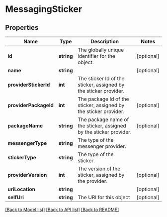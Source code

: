 # MessagingSticker

## Properties
Name | Type | Description | Notes
------------ | ------------- | ------------- | -------------
**id** | **string** | The globally unique identifier for the object. | [optional] 
**name** | **string** |  | [optional] 
**providerStickerId** | **int** | The sticker Id of the sticker, assigned by the sticker provider. | 
**providerPackageId** | **int** | The package Id of the sticker, assigned by the sticker provider. | [optional] 
**packageName** | **string** | The package name of the sticker, assigned by the sticker provider. | [optional] 
**messengerType** | **string** | The type of the messenger provider. | 
**stickerType** | **string** | The type of the sticker. | 
**providerVersion** | **int** | The version of the sticker, assigned by the provider. | [optional] 
**uriLocation** | **string** |  | [optional] 
**selfUri** | **string** | The URI for this object | [optional] 

[[Back to Model list]](../README.md#documentation-for-models) [[Back to API list]](../README.md#documentation-for-api-endpoints) [[Back to README]](../README.md)


